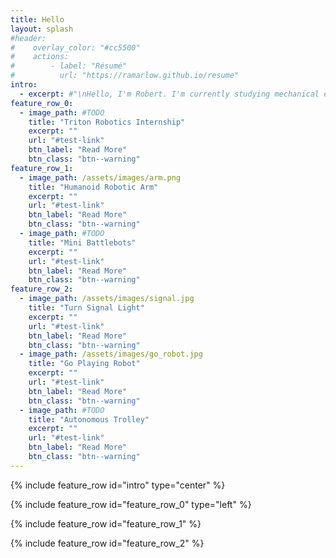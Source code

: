 ```yaml
---
title: Hello
layout: splash
#header:
#    overlay_color: "#cc5500"
#    actions:
#        - label: "Résumé"
#          url: "https://ramarlow.github.io/resume"
intro:
  - excerpt: #"\nHello, I'm Robert. I'm currently studying mechanical engineering at UW-Madison."
feature_row_0:
  - image_path: #TODO
    title: "Triton Robotics Internship"
    excerpt: ""
    url: "#test-link"
    btn_label: "Read More"
    btn_class: "btn--warning"
feature_row_1:
  - image_path: /assets/images/arm.png
    title: "Humanoid Robotic Arm"
    excerpt: ""
    url: "#test-link"
    btn_label: "Read More"
    btn_class: "btn--warning"
  - image_path: #TODO
    title: "Mini Battlebots"
    excerpt: ""
    url: "#test-link"
    btn_label: "Read More"
    btn_class: "btn--warning"
feature_row_2:
  - image_path: /assets/images/signal.jpg
    title: "Turn Signal Light"
    excerpt: ""
    url: "#test-link"
    btn_label: "Read More"
    btn_class: "btn--warning"
  - image_path: /assets/images/go_robot.jpg
    title: "Go Playing Robot"
    excerpt: ""
    url: "#test-link"
    btn_label: "Read More"
    btn_class: "btn--warning"
  - image_path: #TODO
    title: "Autonomous Trolley"
    excerpt: ""
    url: "#test-link"
    btn_label: "Read More"
    btn_class: "btn--warning"
---
```


{% include feature_row id="intro" type="center" %}

{% include feature_row id="feature_row_0" type="left" %}

{% include feature_row id="feature_row_1" %}

{% include feature_row id="feature_row_2" %}
